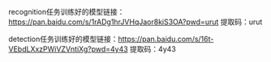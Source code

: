 recognition任务训练好的模型链接：https://pan.baidu.com/s/1rADg1hrJVHqJaor8kiS3OA?pwd=urut 
提取码：urut 

detection任务训练好的模型链接：https://pan.baidu.com/s/16t-VEbdLXxzPWiVZVntiXg?pwd=4y43 
提取码：4y43 